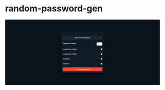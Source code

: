 # random-password-gen


![ScreenShot](screencapture-brian-random-password-netlify-app-2022-10-28-01_57_29.png?raw=true "ScreenShot")
